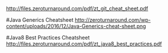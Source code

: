 http://files.zeroturnaround.com/pdf/zt_git_cheat_sheet.pdf

#Java Generics Cheatsheet
http://zeroturnaround.com/wp-content/uploads/2016/12/Java-Generics-cheat-sheet.png

#Java8 Best Practices Cheatsheet
http://files.zeroturnaround.com/pdf/zt_java8_best_practices.pdf

